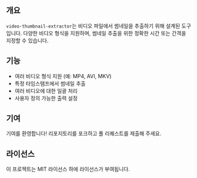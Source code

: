 ## 개요
`video-thumbnail-extractor`는 비디오 파일에서 썸네일을 추출하기 위해 설계된 도구입니다. 다양한 비디오 형식을 지원하며, 썸네일 추출을 위한 정확한 시간 또는 간격을 지정할 수 있습니다.

## 기능
- 여러 비디오 형식 지원 (예: MP4, AVI, MKV)
- 특정 타임스탬프에서 썸네일 추출
- 여러 비디오에 대한 일괄 처리
- 사용자 정의 가능한 출력 설정

## 기여
기여를 환영합니다! 리포지토리를 포크하고 풀 리퀘스트를 제출해 주세요.

## 라이선스
이 프로젝트는 MIT 라이선스 하에 라이선스가 부여됩니다.
